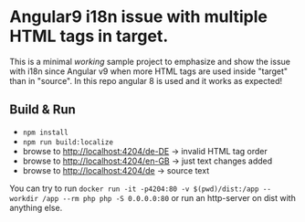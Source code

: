 # Angular9 i18n issue with multiple HTML tags in target.

This is a minimal *working* sample project to emphasize and show the issue with i18n since Angular v9 when more HTML tags are used inside "target" than in "source".
In this repo angular 8 is used and it works as expected!

## Build & Run

* `npm install`
* `npm run build:localize`
* browse to [http://localhost:4204/de-DE](http://localhost:4204/de-DE) -> invalid HTML tag order
* browse to [http://localhost:4204/en-GB](http://localhost:4204/en-GB) -> just text changes added
* browse to [http://localhost:4204/de](http://localhost:4204/de) -> source text

You can try to run `docker run -it -p4204:80 -v $(pwd)/dist:/app --workdir /app --rm php php -S 0.0.0.0:80` 
or run an http-server on dist with anything else.
